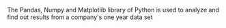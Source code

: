 The Pandas, Numpy and Matplotlib library of Python is used to analyze and find out results from a company's one year data set

